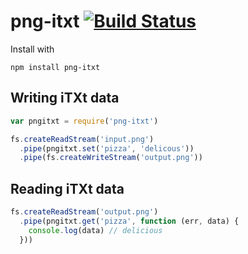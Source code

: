 # png-itxt [![Build Status](https://travis-ci.org/finnp/png-itxt.svg?branch=master)](https://travis-ci.org/finnp/png-itxt)

Install with
```
npm install png-itxt
```

## Writing iTXt data

```js
var pngitxt = require('png-itxt')

fs.createReadStream('input.png')
  .pipe(pngitxt.set('pizza', 'delicous'))
  .pipe(fs.createWriteStream('output.png'))
```

## Reading iTXt data
```js
fs.createReadStream('output.png')
  .pipe(pngitxt.get('pizza', function (err, data) {
    console.log(data) // delicious
  }))
```